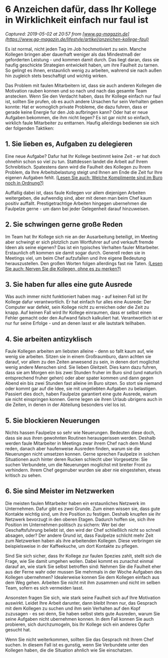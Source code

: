 # 6 Anzeichen dafür, dass Ihr Kollege in Wirklichkeit einfach nur faul ist

_Captured: 2019-05-02 at 20:57 from [www.gq-magazin.de](https://www.gq-magazin.de/lifestyle/artikel/anzeichen-kollege-faul)_

Es ist normal, nicht jeden Tag im Job hochmotiviert zu sein. Manche Kollegen bringen aber dauerhaft weniger als das Mindestmaß der geforderten Leistung - und kommen damit durch. Das liegt daran, dass sie haufig geschickte Strategien entwickelt haben, um ihre Faulheit zu tarnen. So gelingt es ihnen, erstaunlich wenig zu arbeiten, wahrend sie nach außen hin zugleich stets beschaftigt und wichtig wirken.

Das Problem mit faulen Mitarbeitern ist, dass sie auch anderen Kollegen die Motivation rauben konnen und so nach und nach das gesamte Team anstecken. Wenn Sie den Verdacht haben, dass Ihr Kollege einfach nur faul ist, sollten Sie prufen, ob es auch andere Ursachen fur sein Verhalten geben konnte: Hat er womoglich private Probleme, die dazu fuhren, dass er gerade keine Energie fur den Job aufbringen kann? Oder hat er neue Aufgaben bekommen, die ihm nicht liegen? Es ist gar nicht so einfach, wirklich faule Mitarbeiter zu enttarnen. Haufig allerdings bedienen sie sich der folgenden Taktiken:

## 1\. Sie lieben es, Aufgaben zu delegieren

Eine neue Aufgabe? Dafur hat Ihr Kollege bestimmt keine Zeit - er hat doch ohnehin schon so viel zu tun. Stattdessen landet die Arbeit auf Ihrem Schreibtisch. Spatestens dann wird die Faulheit des Kollegen zu Ihrem Problem, da Ihre Arbeitsbelastung steigt und Ihnen am Ende die Zeit fur Ihre eigenen Aufgaben fehlt. [(Lesen Sie auch: Welche Komplimente sind im Buro noch in Ordnung?)](https://www.gq-magazin.de/leben-als-mann/karriere/ladies-first-diese-hoeflichkeitsregeln-gelten-im-buero)

Auffallig dabei ist, dass faule Kollegen vor allem diejenigen Arbeiten weitergeben, die aufwendig sind, aber mit denen man beim Chef kaum positiv auffallt. Prestigetrachtige Arbeiten hingegen ubernehmen die Faulpelze gerne - um dann bei jeder Gelegenheit darauf hinzuweisen.

## 2\. Sie schwingen gerne große Reden

Im Team hat Ihr Kollege sich nie an der Ausarbeitung beteiligt, im Meeting aber schwingt er sich plotzlich zum Wortfuhrer auf und verkauft fremde Ideen als seine eigenen? Das ist ein typisches Verhalten fauler Mitarbeiter. Erstaunlich oft kommen sie damit sogar durch. Generell reden sie in Meetings viel, um beim Chef aufzufallen und ihre eigene Bedeutung herauszustellen. Den großen Worten folgen allerdings fast nie Taten. [(Lesen Sie auch: Nerven Sie die Kollegen, ohne es zu merken?)](https://www.gq-magazin.de/leben-als-mann/karriere/nervensaege-im-buero)

## 3\. Sie haben fur alles eine gute Ausrede

Was auch immer nicht funktioniert haben mag - auf keinen Fall ist Ihr Kollege dafur verantwortlich. Er hat einfach fur alles eine Ausrede: Der Computer war defekt, sein Kollege nicht zu erreichen oder die Zeit zu knapp. Auf keinen Fall wird Ihr Kollege einraumen, dass er selbst einen Fehler gemacht oder den Aufwand falsch kalkuliert hat. Verantwortlich ist er nur fur seine Erfolge - und an denen lasst er alle lautstark teilhaben.

## 4\. Sie arbeiten antizyklisch

Faule Kollegen arbeiten am liebsten alleine - denn so fallt kaum auf, wie wenig sie arbeiten. Sitzen sie in einem Großraumburo, dann achten sie darauf, vor allem zu den Zeiten anwesend zu sein, in denen dort moglichst wenig andere Menschen sind. Sie lieben Gleitzeit. Dies kann dazu fuhren, dass sie am Morgen ein bis zwei Stunden fruher im Buro sind (und naturlich entsprechend fruher gehen) oder aber spater kommen und dann gegen Abend ein bis zwei Stunden fast alleine im Buro sitzen. So stort sie niemand oder kommt gar auf die Idee, sie mit ungeliebten Aufgaben zu belastigen. Passiert dies doch, haben Faulpelze garantiert eine gute Ausrede, warum sie nicht einspringen konnen. Gerne legen sie ihren Urlaub ubrigens auch in die Zeiten, in denen in der Abteilung besonders viel los ist.

## 5\. Sie blockieren Neuerungen

Nichts hassen Faulpelze so sehr wie Neuerungen. Bedeuten diese doch, dass sie aus ihren gewohnten Routinen herausgerissen werden. Deshalb werden faule Mitarbeiter in Meetings zwar ihrem Chef nach dem Mund reden, danach aber haufenweise Ausreden finden, warum sie die Neuerungen nicht umsetzen konnen. Gerne sprechen Faulpelze in solchen Situationen auch hinter deren Rucken schlecht uber Vorgesetzte: Sie suchen Verbundete, um die Neuerungen moglichst mit breiter Front zu verhindern. Ihrem Chef gegenuber wurden sie aber nie eingestehen, etwas kritisch zu sehen.

## 6\. Sie sind Meister im Netzwerken

Die meisten faulen Mitarbeiter haben ein erstaunliches Netzwerk im Unternehmen. Dafur gibt es zwei Grunde. Zum einen wissen sie, dass gute Kontakte wichtig sind, um ihre Position zu festigen. Deshalb knupfen sie ihr Netzwerk bevorzugt in den oberen Etagen. Dadurch hoffen sie, sich ihre Position im Unternehmen politisch zu sichern: Wer bei der Geschaftsfuhrung beliebt ist, den wird der Chef schließlich nicht so schnell absagen, oder? Der andere Grund ist, dass Faulpelze schlicht mehr Zeit zum Netzwerken haben als ihre arbeitenden Kollegen. Diese verbringen sie beispielsweise in der Kaffeekuche, um dort Kontakte zu pflegen.

Sind Sie sich sicher, dass Ihr Kollege zur faulen Spezies zahlt, stellt sich die Frage, wie Sie damit umgehen wollen. Dabei kommt es zunachst einmal darauf an, wie stark Sie selbst betroffen sind: Nehmen Sie die Faulheit eher aus der Ferne wahr oder mussen Sie mehrmals in der Woche Aufgaben des Kollegen ubernehmen? Idealerweise konnen Sie dem Kollegen einfach aus dem Weg gehen. Arbeiten Sie nicht mit ihm zusammen und nicht im selben Team, sofern es sich vermeiden lasst.

Ansonsten fragen Sie sich, wie stark seine Faulheit sich auf Ihre Motivation auswirkt. Leidet Ihre Arbeit darunter, dann bleibt Ihnen nur, das Gesprach mit dem Kollegen zu suchen und ihm sein Verhalten auf den Kopf zuzusagen - es sei denn, Sie haben selbst stets gute Ausreden, warum Sie seine Aufgaben nicht ubernehmen konnen. In dem Fall konnen Sie auch probieren, sich durchzumogeln, bis Ihr Kollege sich ein anderes Opfer gesucht hat.

Wenn Sie nicht weiterkommen, sollten Sie das Gesprach mit Ihrem Chef suchen. In diesem Fall ist es gunstig, wenn Sie Verbundete unter den Kollegen haben, die die Situation ahnlich wie Sie einschatzen.
